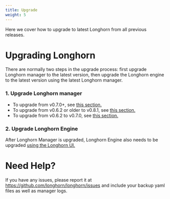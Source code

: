 ```yaml
---
title: Upgrade
weight: 5
---
```


Here we cover how to upgrade to latest Longhorn from all previous releases.

# Upgrading Longhorn

There are normally two steps in the upgrade process: first upgrade Longhorn manager to the latest version, then upgrade the Longhorn engine to the latest version using the latest Longhorn manager.

### 1. Upgrade Longhorn manager

- To upgrade from v0.7.0+, see [this section.](./upgrade-manager/#upgrading-longhorn-manager-from-v070)
- To upgrade from v0.6.2 or older to v0.8.1, see [this section.](#upgrading-from-v062-or-older-version-to-v081)
- To upgrade from v0.6.2 to v0.7.0, see [this section.](./upgrade-manager/(#upgrading-longhorn-manager-from-v062-to-v070))


### 2. Upgrade Longhorn Engine

After Longhorn Manager is upgraded, Longhorn Engine also needs to be upgraded [using the Longhorn UI.](./upgrade-engine)

# Need Help?

If you have any issues, please report it at
https://github.com/longhorn/longhorn/issues and include your backup yaml files
as well as manager logs.